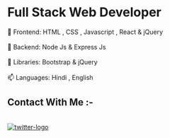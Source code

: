 # Full Stack Web Developer
 👋 Frontend: HTML , CSS , Javascript , React & jQuery
 <br/>
 <br/>
 👀 Backend: Node Js & Express Js
  <br/>
  <br/>
 🌱 Libraries: Bootstrap & jQuery
  <br/>
  <br/>
 📫 Languages: Hindi , English
<!---
iamtusharchaudhary/iamtusharchaudhary is a ✨ special ✨ repository because its `README.md` (this file) appears on your GitHub profile.
You can click the Preview link to take a look at your changes.
--->

<h2>Contact With Me :-</h2>
<a href="https://www.linkedin.com/in/ tusharchaudhary-Tech"></a>
<br/>
<a href="https://www.twitter.com/in/ Tusharcofficial">
 <img src="https://assets-global.website-files.com/5d66bdc65e51a0d114d15891/64cebdd90aef8ef8c749e848_X-EverythingApp-Logo-Twitter.jpg" alt="twitter-logo"/>
</a>
<br/>
<a href="https://www.instagram.com/in/ ultimate_tushar_singh"></a>
<br/>
<a href="https://www.facebook.com/in/ imtusharchaudhary"></a>
